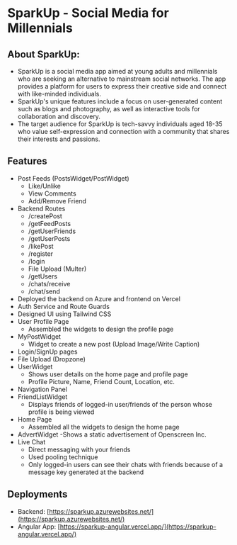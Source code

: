 # SparkUp -  Social Media for Millennials

## About SparkUp:

- SparkUp is a social media app aimed at young adults and millennials who are seeking an alternative to mainstream social networks. The app provides a platform for users to express their creative side and connect with like-minded individuals. 
- SparkUp's unique features include a focus on user-generated content such as blogs and photography, as well as interactive tools for collaboration and discovery.
- The target audience for SparkUp is tech-savvy individuals aged 18-35 who value self-expression and connection with a community that shares their interests and passions.

## Features


- Post Feeds (PostsWidget/PostWidget)
    - Like/Unlike
    - View Comments
    - Add/Remove Friend
- Backend Routes
  - /createPost
  - /getFeedPosts
  - /getUserFriends
  - /getUserPosts
  - /likePost
  - /register
  - /login
  - File Upload (Multer)
  - /getUsers
  - /chats/receive
  - /chat/send
- Deployed the backend on Azure and frontend on Vercel
- Auth Service and Route Guards
- Designed UI using Tailwind CSS
- User Profile Page
  - Assembled the widgets to design the profile page
- MyPostWidget
  - Widget to create a new post (Upload Image/Write Caption)
- Login/SignUp pages
- File Upload (Dropzone)
- UserWidget
  - Shows user details on the home page and profile page 
  - Profile Picture, Name, Friend Count, Location, etc.
- Navigation Panel
- FriendListWidget
  - Displays friends of logged-in user/friends of the person whose profile is being viewed
- Home Page
  - Assembled all the widgets to design the home page
- AdvertWidget
  -Shows a static advertisement of Openscreen Inc.
- Live Chat
  - Direct messaging with your friends
  - Used pooling technique
  - Only logged-in users can see their chats with friends because of a message key generated at the backend


## Deployments

- Backend: [https://sparkup.azurewebsites.net/](https://sparkup.azurewebsites.net/)
- Angular App: [https://sparkup-angular.vercel.app/](https://sparkup-angular.vercel.app/)

